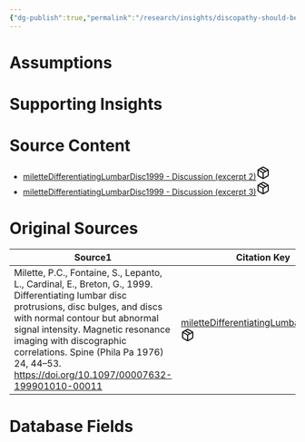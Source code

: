 ```yaml
---
{"dg-publish":true,"permalink":"/research/insights/discopathy-should-be-the-term-used-to-collectively-refer-to-disc-bulges-and-disc-protrusions-and-discs-with-normal-contours-but-abnormal-heights-and-or-t2-signal-intensities-on-mri/"}
---
```


# Assumptions
<div><ul class="dataview list-view-ul"></ul></div>

# Supporting Insights
<div><ul class="dataview list-view-ul"></ul></div>

# Source Content
<div><ul class="dataview list-view-ul"><li><span><a data-tooltip-position="top" aria-label="Research/Source Content/miletteDifferentiatingLumbarDisc1999 - Discussion (excerpt 2).md" data-href="Research/Source Content/miletteDifferentiatingLumbarDisc1999 - Discussion (excerpt 2).md" href="Research/Source Content/miletteDifferentiatingLumbarDisc1999 - Discussion (excerpt 2).md" class="internal-link" target="_blank" rel="noopener" fileclass-name="Research Links">miletteDifferentiatingLumbarDisc1999 - Discussion (excerpt 2)</a><a class="metadata-menu fileclass-icon"><svg xmlns="http://www.w3.org/2000/svg" width="24" height="24" viewBox="0 0 24 24" fill="none" stroke="currentColor" stroke-width="2" stroke-linecap="round" stroke-linejoin="round" class="svg-icon lucide-package"><path d="m7.5 4.27 9 5.15"></path><path d="M21 8a2 2 0 0 0-1-1.73l-7-4a2 2 0 0 0-2 0l-7 4A2 2 0 0 0 3 8v8a2 2 0 0 0 1 1.73l7 4a2 2 0 0 0 2 0l7-4A2 2 0 0 0 21 16Z"></path><path d="m3.3 7 8.7 5 8.7-5"></path><path d="M12 22V12"></path></svg></a></span></li><li><span><a data-tooltip-position="top" aria-label="Research/Source Content/miletteDifferentiatingLumbarDisc1999 - Discussion (excerpt 3).md" data-href="Research/Source Content/miletteDifferentiatingLumbarDisc1999 - Discussion (excerpt 3).md" href="Research/Source Content/miletteDifferentiatingLumbarDisc1999 - Discussion (excerpt 3).md" class="internal-link" target="_blank" rel="noopener" fileclass-name="Research Links">miletteDifferentiatingLumbarDisc1999 - Discussion (excerpt 3)</a><a class="metadata-menu fileclass-icon"><svg xmlns="http://www.w3.org/2000/svg" width="24" height="24" viewBox="0 0 24 24" fill="none" stroke="currentColor" stroke-width="2" stroke-linecap="round" stroke-linejoin="round" class="svg-icon lucide-package"><path d="m7.5 4.27 9 5.15"></path><path d="M21 8a2 2 0 0 0-1-1.73l-7-4a2 2 0 0 0-2 0l-7 4A2 2 0 0 0 3 8v8a2 2 0 0 0 1 1.73l7 4a2 2 0 0 0 2 0l7-4A2 2 0 0 0 21 16Z"></path><path d="m3.3 7 8.7 5 8.7-5"></path><path d="M12 22V12"></path></svg></a></span></li></ul></div>

# Original Sources
<div><table class="dataview table-view-table"><thead class="table-view-thead"><tr class="table-view-tr-header"><th class="table-view-th"><span>Source</span><span class="dataview small-text">1</span></th><th class="table-view-th"><span>Citation Key</span></th></tr></thead><tbody class="table-view-tbody"><tr><td><span>Milette, P.C., Fontaine, S., Lepanto, L., Cardinal, E., Breton, G., 1999. Differentiating lumbar disc protrusions, disc bulges, and discs with normal contour but abnormal signal intensity. Magnetic resonance imaging with discographic correlations. Spine (Phila Pa 1976) 24, 44–53. <a rel="noopener" class="external-link" href="https://doi.org/10.1097/00007632-199901010-00011" target="_blank">https://doi.org/10.1097/00007632-199901010-00011</a></span></td><td><span><a data-tooltip-position="top" aria-label="Research/Evidence Sources/miletteDifferentiatingLumbarDisc1999.md" data-href="Research/Evidence Sources/miletteDifferentiatingLumbarDisc1999.md" href="Research/Evidence Sources/miletteDifferentiatingLumbarDisc1999.md" class="internal-link" target="_blank" rel="noopener" fileclass-name="Research Links">miletteDifferentiatingLumbarDisc1999</a><a class="metadata-menu fileclass-icon"><svg xmlns="http://www.w3.org/2000/svg" width="24" height="24" viewBox="0 0 24 24" fill="none" stroke="currentColor" stroke-width="2" stroke-linecap="round" stroke-linejoin="round" class="svg-icon lucide-package"><path d="m7.5 4.27 9 5.15"></path><path d="M21 8a2 2 0 0 0-1-1.73l-7-4a2 2 0 0 0-2 0l-7 4A2 2 0 0 0 3 8v8a2 2 0 0 0 1 1.73l7 4a2 2 0 0 0 2 0l7-4A2 2 0 0 0 21 16Z"></path><path d="m3.3 7 8.7 5 8.7-5"></path><path d="M12 22V12"></path></svg></a></span></td></tr></tbody></table></div>

# Database Fields